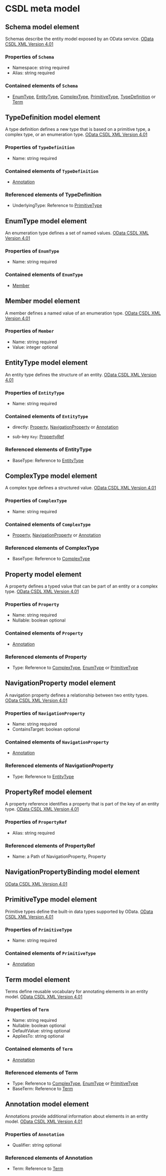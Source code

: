# CSDL meta model

## Schema model element

Schemas describe the entity model exposed by an OData service. [OData CSDL XML Version 4.01](https://docs.oasis-open.org/odata/odata-csdl-xml/v4.01/csprd02/odata-csdl-xml-v4.01-csprd02.html#sec_Schema)

### Properties of `Schema`

- Namespace: string required
- Alias: string required

### Contained elements of `Schema`

- [EnumType](#enumtype-model-element), [EntityType](#entitytype-model-element), [ComplexType](#complextype-model-element), [PrimitiveType](#primitivetype-model-element), [TypeDefinition](#typedefinition-model-element)  or  [Term](#term-model-element)

## TypeDefinition model element

A type definition defines a new type that is based on a primitive type, a complex type, or an enumeration type. [OData CSDL XML Version 4.01](https://docs.oasis-open.org/odata/odata-csdl-xml/v4.01/csprd02/odata-csdl-xml-v4.01-csprd02.html#sec_TypeDefinition)

### Properties of `TypeDefinition`

- Name: string required

### Contained elements of `TypeDefinition`

- [Annotation](#annotation-model-element)

### Referenced elements of TypeDefinition

- UnderlyingType: Reference to [PrimitiveType](#primitivetype-model-element)

## EnumType model element

An enumeration type defines a set of named values. [OData CSDL XML Version 4.01](https://docs.oasis-open.org/odata/odata-csdl-xml/v4.01/csprd02/odata-csdl-xml-v4.01-csprd02.html#sec_EnumType)

### Properties of `EnumType`

- Name: string required

### Contained elements of `EnumType`

- [Member](#member-model-element)

## Member model element

A member defines a named value of an enumeration type. [OData CSDL XML Version 4.01](https://docs.oasis-open.org/odata/odata-csdl-xml/v4.01/csprd02/odata-csdl-xml-v4.01-csprd02.html#sec_Member)

### Properties of `Member`

- Name: string required
- Value: integer optional

## EntityType model element

An entity type defines the structure of an entity. [OData CSDL XML Version 4.01](https://docs.oasis-open.org/odata/odata-csdl-xml/v4.01/csprd02/odata-csdl-xml-v4.01-csprd02.html#sec_EntityType)

### Properties of `EntityType`

- Name: string required

### Contained elements of `EntityType`

- directly: [Property](#property-model-element), [NavigationProperty](#navigationproperty-model-element)  or  [Annotation](#annotation-model-element)

- sub-key `Key`: [PropertyRef](#propertyref-model-element)

### Referenced elements of EntityType

- BaseType: Reference to [EntityType](#entitytype-model-element)

## ComplexType model element

A complex type defines a structured value. [OData CSDL XML Version 4.01](https://docs.oasis-open.org/odata/odata-csdl-xml/v4.01/csprd02/odata-csdl-xml-v4.01-csprd02.html#sec_ComplexType)

### Properties of `ComplexType`

- Name: string required

### Contained elements of `ComplexType`

- [Property](#property-model-element), [NavigationProperty](#navigationproperty-model-element)  or  [Annotation](#annotation-model-element)

### Referenced elements of ComplexType

- BaseType: Reference to [ComplexType](#complextype-model-element)

## Property model element

A property defines a typed value that can be part of an entity or a complex type. [OData CSDL XML Version 4.01](https://docs.oasis-open.org/odata/odata-csdl-xml/v4.01/csprd02/odata-csdl-xml-v4.01-csprd02.html#sec_Property)

### Properties of `Property`

- Name: string required
- Nullable: boolean optional

### Contained elements of `Property`

- [Annotation](#annotation-model-element)

### Referenced elements of Property

- Type: Reference to [ComplexType](#complextype-model-element), [EnumType](#enumtype-model-element)  or  [PrimitiveType](#primitivetype-model-element)

## NavigationProperty model element

A navigation property defines a relationship between two entity types. [OData CSDL XML Version 4.01](https://docs.oasis-open.org/odata/odata-csdl-xml/v4.01/csprd02/odata-csdl-xml-v4.01-csprd02.html#sec_NavigationProperty)

### Properties of `NavigationProperty`

- Name: string required
- ContainsTarget: boolean optional

### Contained elements of `NavigationProperty`

- [Annotation](#annotation-model-element)

### Referenced elements of NavigationProperty

- Type: Reference to [EntityType](#entitytype-model-element)

## PropertyRef model element

A property reference identifies a property that is part of the key of an entity type. [OData CSDL XML Version 4.01](https://docs.oasis-open.org/odata/odata-csdl-xml/v4.01/csprd02/odata-csdl-xml-v4.01-csprd02.html#sec_Key)

### Properties of `PropertyRef`

- Alias: string required

### Referenced elements of PropertyRef

- Name: a Path of NavigationProperty, Property

## NavigationPropertyBinding model element

 [OData CSDL XML Version 4.01](https://docs.oasis-open.org/odata/odata-csdl-xml/v4.01/csprd02/odata-csdl-xml-v4.01-csprd02.html#sec_NavigationPropertyBinding)

## PrimitiveType model element

Primitive types define the built-in data types supported by OData. [OData CSDL XML Version 4.01](https://docs.oasis-open.org/odata/odata-csdl-xml/v4.01/csprd02/odata-csdl-xml-v4.01-csprd02.html#_Toc486522885)

### Properties of `PrimitiveType`

- Name: string required

### Contained elements of `PrimitiveType`

- [Annotation](#annotation-model-element)

## Term model element

Terms define reusable vocabulary for annotating elements in an entity model. [OData CSDL XML Version 4.01](https://docs.oasis-open.org/odata/odata-csdl-xml/v4.01/odata-csdl-xml-v4.01.html#_Toc38530405)

### Properties of `Term`

- Name: string required
- Nullable: boolean optional
- DefaultValue: string optional
- AppliesTo: string optional

### Contained elements of `Term`

- [Annotation](#annotation-model-element)

### Referenced elements of Term

- Type: Reference to [ComplexType](#complextype-model-element), [EnumType](#enumtype-model-element)  or  [PrimitiveType](#primitivetype-model-element)
- BaseTerm: Reference to [Term](#term-model-element)

## Annotation model element

Annotations provide additional information about elements in an entity model. [OData CSDL XML Version 4.01](https://docs.oasis-open.org/odata/odata-csdl-xml/v4.01/odata-csdl-xml-v4.01.html#_Toc38530405)

### Properties of `Annotation`

- Qualifier: string optional

### Referenced elements of Annotation

- Term: Reference to [Term](#term-model-element)


